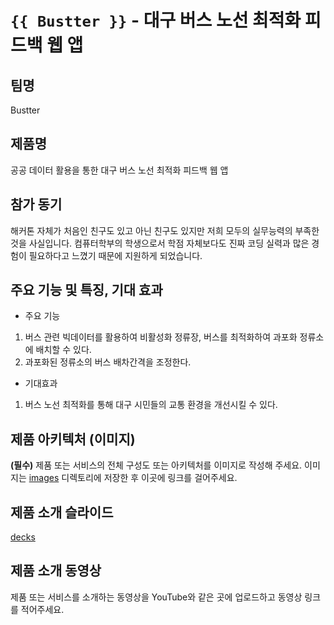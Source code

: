 # `{{ Bustter }}` - 대구 버스 노선 최적화 피드백 웹 앱

## 팀명

Bustter

## 제품명

공공 데이터 활용을 통한 대구 버스 노선 최적화 피드백 웹 앱

## 참가 동기

해커톤 자체가 처음인 친구도 있고 아닌 친구도 있지만 저희 모두의 실무능력의 부족한 것을 사실입니다. 
컴퓨터학부의 학생으로서 학점 자체보다도 진짜 코딩 실력과 많은 경험이 필요하다고 느꼈기 때문에 지원하게 되었습니다.

## 주요 기능 및 특징, 기대 효과

- 주요 기능
1) 버스 관련 빅데이터를 활용하여 비활성화 정류장, 버스를 최적화하여 과포화 정류소에 배치할 수 있다.
2) 과포화된 정류소의 버스 배차간격을 조정한다.
   
- 기대효과
1) 버스 노선 최적화를 통해 대구 시민들의 교통 환경을 개선시킬 수 있다.

## 제품 아키텍처 (이미지)

**(필수)** 제품 또는 서비스의 전체 구성도 또는 아키텍처를 이미지로 작성해 주세요. 이미지는 [images](./images) 디렉토리에 저장한 후 이곳에 링크를 걸어주세요.

## 제품 소개 슬라이드

[decks](https://github.com/hackersground-kr/20230621HG/blob/main/decks/%EF%BC%92%EF%BC%90%EF%BC%92%EF%BC%93%EF%BC%AD%EF%BC%B3%ED%95%B4%EC%BB%A4%ED%86%A4.pptx)

## 제품 소개 동영상

제품 또는 서비스를 소개하는 동영상을 YouTube와 같은 곳에 업로드하고 동영상 링크를 적어주세요.
